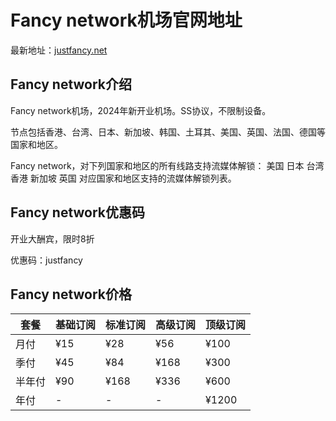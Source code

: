 # Fancy network机场官网地址

最新地址：[justfancy.net](https://dash.justfancy.net/register?code=XCGMxBZH)

## Fancy network介绍

Fancy network机场，2024年新开业机场。SS协议，不限制设备。

节点包括香港、台湾、日本、新加坡、韩国、土耳其、美国、英国、法国、德国等国家和地区。

Fancy network，对下列国家和地区的所有线路支持流媒体解锁： 美国 日本 台湾 香港 新加坡 英国 对应国家和地区支持的流媒体解锁列表。

## Fancy network优惠码

开业大酬宾，限时8折

优惠码：justfancy

## Fancy network价格

|套餐|基础订阅|标准订阅|高级订阅|顶级订阅|
|----|----|----|----|----|
|月付|¥15|¥28|¥56|¥100|
|季付|¥45|¥84|¥168|¥300|
|半年付|¥90|¥168|¥336|¥600|
|年付|-|-|-|¥1200|

